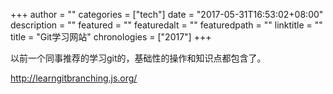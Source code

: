 +++
author = ""
categories = ["tech"]
date = "2017-05-31T16:53:02+08:00"
description = ""
featured = ""
featuredalt = ""
featuredpath = ""
linktitle = ""
title = "Git学习网站"
chronologies = ["2017"]
+++

以前一个同事推荐的学习git的，基础性的操作和知识点都包含了。

http://learngitbranching.js.org/
